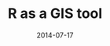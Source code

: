 ---
layout: default
modal-id: 2
title: R as a GIS tool
date: 2014-07-17
img: World_Map_with_Biogeographic_regions_and_sites.png
imgs: [TropForC_Fig1_biogeog7.png, World_Map_with_Biogeographic_regions_and_sites.png]
alt: image-alt
project-date: 2018
client: ForC_db
clienturl: "https://forc-db.github.io"
source: "https://github.com/forc-db/ForC/blob/master/scripts/Figures/Create_data_for_World_Map_with_Biogeographic_regions_and_sites.R"
description: I always enjoy the challenge of creating a beautiful and complex map in R. Here I had to recreate the left map, including the inlet figures after new data was added to the <a href="https://forc-db.github.io">ForC database</a>. The original picutre was created in a licensed GIS software and an image editing program, necessiting someone to redo the figure "by hand" everytime the data changed. Now my R script can be run to update the figure and the output looks like the right picture automatically.
---